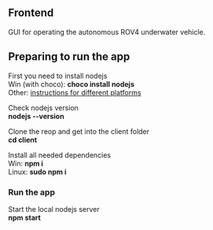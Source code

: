 ## Frontend

GUI for operating the autonomous ROV4 underwater vehicle.

## Preparing to run the app

First you need to install nodejs<br>
Win (with choco): **choco install nodejs**<br>
Other: [instructions for different platforms](https://nodejs.org/en/download/)<br>

Check nodejs version<br>
**nodejs --version**

Clone the reop and get into the client folder<br>
**cd client**

Install all needed dependencies<br>
Win: **npm i**<br>
Linux: **sudo npm i**

### Run the app

Start the local nodejs server<br>
**npm start**

